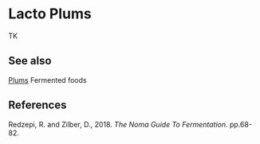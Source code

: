 # Lacto Plums
TK

## See also
[Plums](./Plums.md)
Fermented foods

## References
Redzepi, R. and Zilber, D., 2018. _The Noma Guide To Fermentation_. pp.68-82.